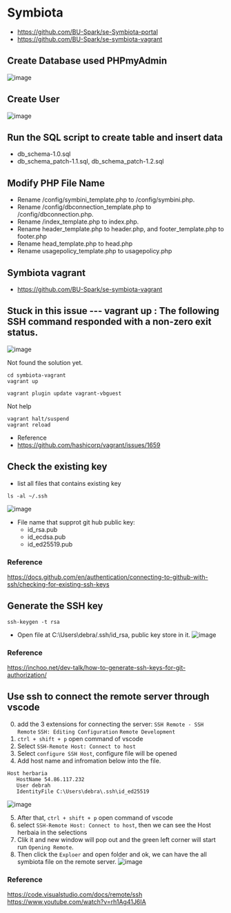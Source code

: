 # Symbiota
- https://github.com/BU-Spark/se-Symbiota-portal
- https://github.com/BU-Spark/se-symbiota-vagrant
## Create Database used PHPmyAdmin
![image](https://user-images.githubusercontent.com/79159894/197318314-401f6339-6580-427e-8174-cb84855c7b5b.png)

## Create User
![image](https://user-images.githubusercontent.com/79159894/197319621-6eb62a72-e4c0-4cf2-8bbd-ece5ab791ace.png)

## Run the SQL script to create table and insert data

- db_schema-1.0.sql
- db_schema_patch-1.1.sql, db_schema_patch-1.2.sql

## Modify PHP File Name
- Rename /config/symbini_template.php to /config/symbini.php.
- Rename /config/dbconnection_template.php to /config/dbconnection.php.
- Rename /index_template.php to index.php.
- Rename header_template.php to header.php, and footer_template.php to footer.php
- Rename head_template.php to head.php
- Rename usagepolicy_template.php to usagepolicy.php


## Symbiota vagrant
- https://github.com/BU-Spark/se-symbiota-vagrant

## Stuck in this issue --- vagrant up : The following SSH command responded with a non-zero exit status.
![image](https://user-images.githubusercontent.com/79159894/197408786-d8a8ccc2-a59d-4c2c-b6a4-6d5f41e63d3c.png)

Not found the solution yet.
``` 
cd symbiota-vagrant
vagrant up
```
```
vagrant plugin update vagrant-vbguest
```
 
 Not help
 ``` 
 vagrant halt/suspend
 vagrant reload
 ``` 
- Reference
- https://github.com/hashicorp/vagrant/issues/1659

## Check the existing key
- list all files that contains existing key 
 ``` 
ls -al ~/.ssh
 ``` 
 ![image](https://user-images.githubusercontent.com/79159894/198750117-2aefda71-626b-4dd6-a1ce-5ee62902bb99.png)
- File name that supprot git hub public key:
  - id_rsa.pub
  - id_ecdsa.pub
  - id_ed25519.pub
### Reference
https://docs.github.com/en/authentication/connecting-to-github-with-ssh/checking-for-existing-ssh-keys

## Generate the SSH key
 ``` 
ssh-keygen -t rsa 
 ``` 
- Open file at C:\Users\debra/.ssh/id_rsa, public key store in it.
![image](https://user-images.githubusercontent.com/79159894/198750322-9b3f9736-5d8d-49cb-971e-a09a754fe20d.png)
### Reference
https://inchoo.net/dev-talk/how-to-generate-ssh-keys-for-git-authorization/

## Use ssh to connect the remote server through vscode
0. add the 3 extensions for connecting the server: `SSH Remote - SSH Remote` `SSH: Editing Configuration` `Remote Development`
1. `ctrl + shift + p` open command of vscode
2. Select `SSH-Remote Host: Connect to host`
3. Select `configure SSH Host`, configure file will be opened
4. Add host name and infromation below into the file.
 ``` 
 Host herbaria
    HostName 54.86.117.232
    User debrah
    IdentityFile C:\Users\debra\.ssh\id_ed25519
 ``` 
 ![image](https://user-images.githubusercontent.com/79159894/199890013-87587a05-71d2-479e-ab0d-bc3b8fe0bb2b.png)

5. After that, `ctrl + shift + p` open command of vscode
6. select `SSH-Remote Host: Connect to host`, then we can see the Host herbaia in the selections
7. Clik it and new window will pop out and the green left corner will start run `Opening Remote`.
8. Then click the `Exploer` and open folder and ok, we can have the all symbiota file on the remote server.
![image](https://user-images.githubusercontent.com/79159894/199890184-857b3ea0-181e-4dc3-bdd4-f1aa0f130645.png)

### Reference
https://code.visualstudio.com/docs/remote/ssh
https://www.youtube.com/watch?v=rh1Ag41J6IA
